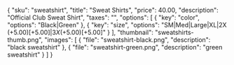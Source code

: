 {
    "sku": "sweatshirt",
    "title": "Sweat Shirts",
    "price": 40.00,
    "description": "Official Club Sweat Shirt",
    "taxes": "",
    "options": [
        { "key": "color", "options": "Black|Green" },
        { "key": "size", "options": "SM|Med|Large|XL|2X (+$5.00)[+5.00]|3X (+$5.00)[+5.00]" }
    ],
    "thumbnail": "sweatshirts-thumb.png",
    "images": [
        { "file": "sweatshirt-black.png", "description": "black sweatshirt" },
        { "file": "sweatshirt-green.png", "description": "green sweatshirt" }
    ]
}